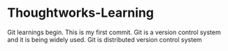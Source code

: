 # Thoughtworks-Learning
Git learnings begin. This is my first commit.
Git is a version control system and it is being widely used.
Git is distributed version control system